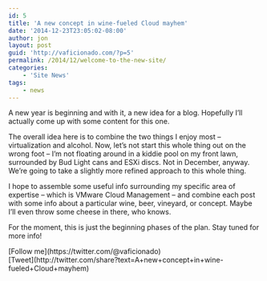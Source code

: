 ```yaml
---
id: 5
title: 'A new concept in wine-fueled Cloud mayhem'
date: '2014-12-23T23:05:02-08:00'
author: jon
layout: post
guid: 'http://vaficionado.com/?p=5'
permalink: /2014/12/welcome-to-the-new-site/
categories:
    - 'Site News'
tags:
    - news
---
```


A new year is beginning and with it, a new idea for a blog. Hopefully I’ll actually come up with some content for this one.

The overall idea here is to combine the two things I enjoy most – virtualization and alcohol. Now, let’s not start this whole thing out on the wrong foot – I’m not floating around in a kiddie pool on my front lawn, surrounded by Bud Light cans and ESXi discs. Not in December, anyway. We’re going to take a slightly more refined approach to this whole thing.

I hope to assemble some useful info surrounding my specific area of expertise – which is VMware Cloud Management – and combine each post with some info about a particular wine, beer, vineyard, or concept. Maybe I’ll even throw some cheese in there, who knows.

For the moment, this is just the beginning phases of the plan. Stay tuned for more info!

<div class="twttr_buttons"><div class="twttr_followme"> [Follow me](https://twitter.com/@vaficionado) </div></div><div class="twttr_buttons"><div class="twttr_twitter"> [Tweet](http://twitter.com/share?text=A+new+concept+in+wine-fueled+Cloud+mayhem)</div></div>